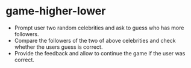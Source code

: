 # game-higher-lower

- Prompt user two random celebrities and ask to guess who has more followers.
- Compare the followers of the two of above celebrities and check whether the users guess is correct.
- Provide the feedback and allow to continue the game if the user was correct.